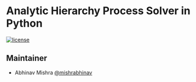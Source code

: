 # Analytic Hierarchy Process Solver in Python
[![license](https://img.shields.io/github/license/mashape/apistatus.svg)]()

## Maintainer
- Abhinav Mishra [@mishrabhinav](https://github.com/mishrabhinav)
